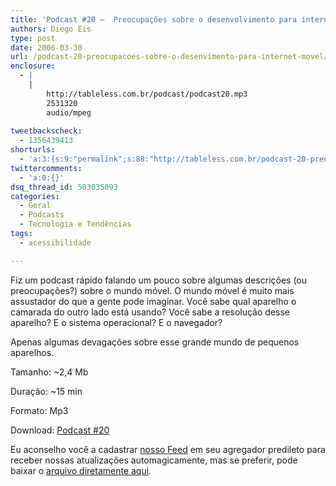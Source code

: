 ```yaml
---
title: 'Podcast #20 –  Preocupações sobre o desenvolvimento para internet móvel'
authors: Diego Eis
type: post
date: 2006-03-30
url: /podcast-20-preocupacoes-sobre-o-desenvimento-para-internet-movel/
enclosure:
  - |
    |
        http://tableless.com.br/podcast/podcast20.mp3
        2531320
        audio/mpeg
        
tweetbackscheck:
  - 1356439413
shorturls:
  - 'a:3:{s:9:"permalink";s:88:"http://tableless.com.br/podcast-20-preocupacoes-sobre-o-desenvimento-para-internet-movel";s:7:"tinyurl";s:26:"http://tinyurl.com/3zdj5or";s:4:"isgd";s:19:"http://is.gd/FTgTQm";}'
twittercomments:
  - 'a:0:{}'
dsq_thread_id: 503035093
categories:
  - Geral
  - Podcasts
  - Tecnologia e Tendências
tags:
  - acessibilidade

---
```

Fiz um podcast rápido falando um pouco sobre algumas descrições (ou preocupações?) sobre o mundo móvel. O mundo móvel é muito mais assustador do que a gente pode imaginar. Você sabe qual aparelho o camarada do outro lado está usando? Você sabe a resolução desse aparelho? E o sistema operacional? E o navegador?
  
Apenas algumas devagações sobre esse grande mundo de pequenos aparelhos.

Tamanho: ~2,4 Mb
  
Duração: ~15 min
  
Formato: Mp3
  
Download: [Podcast #20][1]

Eu aconselho você a cadastrar [nosso Feed][2] em seu agregador predileto para receber nossas atualizações automagicamente, mas se preferir, pode baixar o [arquivo diretamente aqui][1].

 [1]: http://tableless.com.br/podcast/podcast20.mp3 "Podcast 20 do Tableless"
 [2]: http://tableless.com.br/feed/ "Notícias e Podcasts sobre Web Standards"